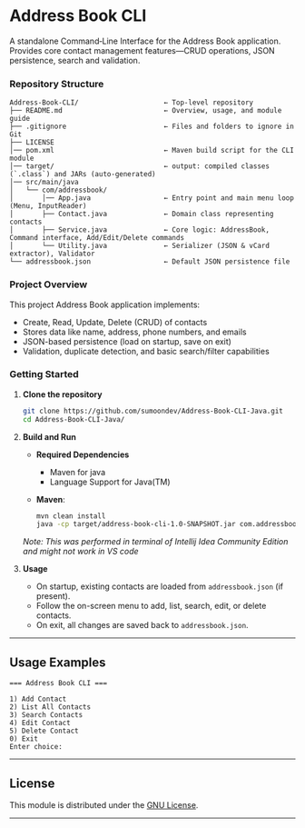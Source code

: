 # Address Book CLI

A standalone Command‑Line Interface for the Address Book application.  
Provides core contact management features—CRUD operations, JSON persistence, search and validation.

### Repository Structure

```
Address-Book-CLI/                     ← Top-level repository
├── README.md                         ← Overview, usage, and module guide
├── .gitignore                        ← Files and folders to ignore in Git
├── LICENSE
│── pom.xml                           ← Maven build script for the CLI module
│── target/                           ← output: compiled classes (`.class`) and JARs (auto-generated)
│── src/main/java
│   └── com/addressbook/
│       │── App.java                  ← Entry point and main menu loop (Menu, InputReader)
│       ├── Contact.java              ← Domain class representing contacts
│       ├── Service.java              ← Core logic: AddressBook, Command interface, Add/Edit/Delete commands
│       └── Utility.java              ← Serializer (JSON & vCard extractor), Validator
└── addressbook.json                  ← Default JSON persistence file

```
<!-- ├── .github/                      ← GitHub configuration: CI/CD, issue & PR templates, project board
│   ├── workflows/ci.yml
│   ├── ISSUE_TEMPLATE/
│   └── PULL_REQUEST_TEMPLATE.md -->
### Project Overview

This project Address Book application implements:
  - Create, Read, Update, Delete (CRUD) of contacts
  - Stores data like name, address, phone numbers, and emails
  - JSON-based persistence (load on startup, save on exit)
  - Validation, duplicate detection, and basic search/filter capabilities

### Getting Started 

1. **Clone the repository**
   ```bash
   git clone https://github.com/sumoondev/Address-Book-CLI-Java.git
   cd Address-Book-CLI-Java/
   ```

2. **Build and Run**

   * **Required Dependencies**
      - Maven for java
      - Language Support for Java(TM)

   * **Maven**:

     ```bash
     mvn clean install
     java -cp target/address-book-cli-1.0-SNAPSHOT.jar com.addressbook.App
     ```

   *Note: This was performed in terminal of Intellij Idea Community Edition and might not work in VS code*

3. **Usage**

   * On startup, existing contacts are loaded from `addressbook.json` (if present).
   * Follow the on-screen menu to add, list, search, edit, or delete contacts.
   * On exit, all changes are saved back to `addressbook.json`.

---

## Usage Examples

```
=== Address Book CLI ===

1) Add Contact
2) List All Contacts
3) Search Contacts
4) Edit Contact
5) Delete Contact
0) Exit
Enter choice: 
```

---

<!-- ### Contributing

See [CONTRIBUTING.md](.github/CONTRIBUTING.md) for guidelines on reporting issues, submitting pull requests, and coding conventions. -->


## License

This module is distributed under the [GNU License](LICENSE).

---

<!-- — Built by **The G's** | © 2025 -->
